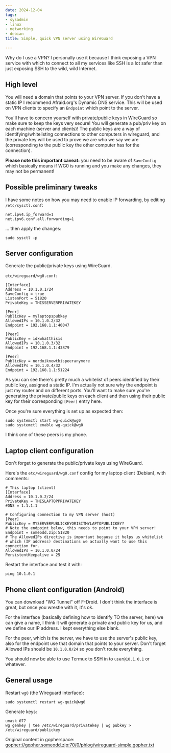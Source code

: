 ```yaml
---
date: 2024-12-04
tags:
- sysadmin
- linux
- networking
- debian
title: Simple, quick VPN server using WireGuard

---
```



Why do I use a VPN? I personally use it because I think exposing a VPN service with
which to connect to all my services like SSH is a lot safer than just exposing
SSH to the wild, wild Internet.

## High level

You will need a domain that points to your VPN server. If you don't have a
static IP I recommend Afraid.org's Dynamic DNS service. This will be used on
VPN clients to specify an `Endpoint` which point to the server.

You'll have to concern yourself with private/public keys in WireGuard so make
sure to keep the keys very secure! You will generate a pub/priv key on each
machine (server and clients)! The public keys are a way of
identifying/whitelisting connections to other computers in wireguard, and the
private key will be used to prove we are who we say we are (corresponding to the
public key the other computer has for the connection).

**Please note this important caveat:** you need to be aware of `SaveConfig`
which basically means if WG0 is running and you make any changes, they may not
be permanent!

## Possible preliminary tweaks

I have some notes on how you may need to enable IP forwarding, by editing `/etc/sysctl.conf`:

```
net.ipv4.ip_forward=1
net.ipv6.conf.all.forwarding=1
```

... then apply the changes:

```
sudo sysctl -p
```

## Server configuration

Generate the public/private keys using WireGuard.

`etc/wireguard/wg0.conf`:

```
[Interface]
Address = 10.1.0.1/24
SaveConfig = true
ListenPort = 51820
PrivateKey = THISSERVERPRIVATEKEY

[Peer]
PublicKey = mylaptopspubkey
AllowedIPs = 10.1.0.2/32
Endpoint = 192.168.1.1:40047

[Peer]
PublicKey = idkwhatthisis
AllowedIPs = 10.1.0.3/32
Endpoint = 192.168.1.1:43879

[Peer]
PublicKey = nordoiknowthispeeranymore
AllowedIPs = 10.1.0.4/32
Endpoint = 192.168.1.1:51224
```

As you can see there's pretty much a whitelist of peers identified by their
public key, assigned a static IP. I'm actually not sure why the endpoint is
just my router and on different ports. You'll want to make sure you're
generating the private/public keys on each client and then using their public
key for their corresponding `[Peer]` entry here.

Once you're sure everything is set up as expected then:

```
sudo systemctl start wg-quick@wg0
sudo systemctl enable wg-quick@wg0
```

I think one of these peers is my phone.

## Laptop client configuration

Don't forget to generate the public/private keys using WireGuard.

Here's the `etc/wireguard/wg0.conf` config for my laptop client (Debian), with comments:

```
# This laptop (client)
[Interface]
Address = 10.1.0.2/24
PrivateKey = THISLAPTOPPRIVATEKEY
#DNS = 1.1.1.1

# Configuring connection to my VPN server (host)
[Peer]
PublicKey = MYSERVERPUBLICKEYORISITMYLAPTOPUBLICKEY?
# Note the endpoint below, this needs to point to your VPN server!
Endpoint = someodd.zip:51820
# The AllowedIPs directive is important because it helps us whitelist
# which (IP address) destinations we actually want to use this connection for.
AllowedIPs = 10.1.0.0/24
PersistentKeepalive = 25
```

Restart the interface and test it with:

```
ping 10.1.0.1
```

## Phone client configuration (Android)

You can download "WG Tunnel" off F-Droid. I don't think the interface is great,
but once you wrestle with it, it's ok.

For the interface (basically defining how to identify TO the server, here) we
can give a name, I think it will generate a private and public key for us, and
we define our IP address. I kept everything else blank.

For the peer, which is the server, we have to use the server's public key, also
for the endpoint use that domain that points to your server. Don't forget
Allowed IPs should be `10.1.0.0/24` so you don't route everything.

You should now be able to use Termux to SSH in to `user@10.1.0.1` or whatever.

## General usage

Restart `wg0` (the Wireguard interface):

```
sudo systemctl restart wg-quick@wg0
```

Generate keys:

```
umask 077
wg genkey | tee /etc/wireguard/privatekey | wg pubkey > /etc/wireguard/publickey
```

Original content in gopherspace: [gopher://gopher.someodd.zip:70/0/phlog/wireguard-simple.gopher.txt](gopher://gopher.someodd.zip:70/0/phlog/wireguard-simple.gopher.txt)
